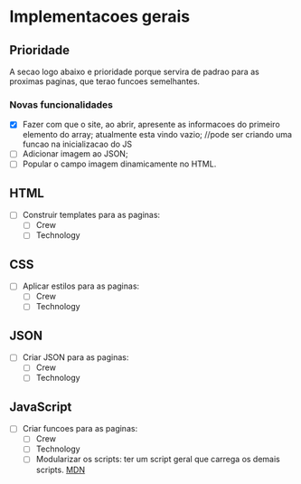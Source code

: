 # Implementacoes gerais

## Prioridade

A secao logo abaixo e prioridade porque servira de padrao para as proximas paginas, que terao funcoes semelhantes.

### Novas funcionalidades

- [x] Fazer com que o site, ao abrir, apresente as informacoes do primeiro elemento do array; atualmente esta vindo vazio; //pode ser criando uma funcao na inicializacao do JS
- [ ] Adicionar imagem ao JSON;
- [ ] Popular o campo imagem dinamicamente no HTML.

## HTML

- [ ] Construir templates para as paginas:
  - [ ] Crew
  - [ ] Technology

## CSS

- [ ] Aplicar estilos para as paginas:
  - [ ] Crew
  - [ ] Technology

## JSON

- [ ] Criar JSON para as paginas:
  - [ ] Crew
  - [ ] Technology

## JavaScript

- [ ] Criar funcoes para as paginas:
  - [ ] Crew
  - [ ] Technology
  - [ ] Modularizar os scripts: ter um script geral que carrega os demais scripts. [MDN](https://developer.mozilla.org/pt-BR/docs/Web/JavaScript/Guide/Modules)
